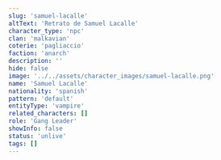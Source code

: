 ```yaml
---
slug: 'samuel-lacalle'
altText: 'Retrato de Samuel Lacalle'
character_type: 'npc'
clan: 'malkavian'
coterie: 'pagliaccio'
faction: 'anarch'
description: ''
hide: false
image: '../../assets/character_images/samuel-lacalle.png'
name: 'Samuel Lacalle'
nationality: 'spanish'
pattern: 'default'
entityType: 'vampire'
related_characters: []
role: 'Gang Leader'
showInfo: false
status: 'unlive'
tags: []
---
```

